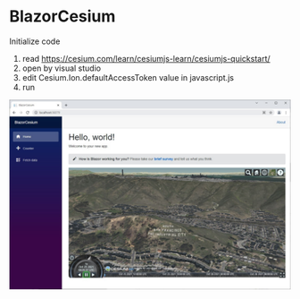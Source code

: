 # BlazorCesium

Initialize code

1. read https://cesium.com/learn/cesiumjs-learn/cesiumjs-quickstart/
2. open by visual studio
3. edit Cesium.Ion.defaultAccessToken value  in javascript.js  
4. run



![alt text](./ss.jpg?raw=true "Title")

